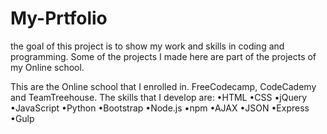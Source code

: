 # My-Prtfolio

the goal of this project is to show my work and skills in coding and programming.
Some of the projects I made here are part of the projects of my Online school. 

This are the Online school that I enrolled in. FreeCodecamp, CodeCademy and TeamTreehouse.
The skills that I develop are:
•HTML
•CSS
•jQuery
•JavaScript
•Python
•Bootstrap
•Node.js
•npm
•AJAX
•JSON
•Express
•Gulp
